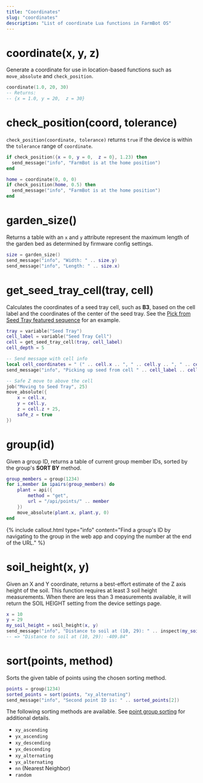 ```yaml
---
title: "Coordinates"
slug: "coordinates"
description: "List of coordinate Lua functions in FarmBot OS"
---
```


# coordinate(x, y, z)

Generate a coordinate for use in location-based functions such as `move_absolute` and `check_position`.

```lua
coordinate(1.0, 20, 30)
-- Returns:
-- {x = 1.0, y = 20,  z = 30}
```

# check_position(coord, tolerance)

`check_position(coordinate, tolerance)` returns `true` if the device is within the `tolerance` range of `coordinate`.

```lua
if check_position({x = 0, y = 0,  z = 0}, 1.23) then
  send_message("info", "FarmBot is at the home position")
end
```

```lua
home = coordinate(0, 0, 0)
if check_position(home, 0.5) then
  send_message("info", "FarmBot is at the home position")
end
```

# garden_size()

Returns a table with an `x` and `y` attribute represent the maximum length of the garden bed as determined by firmware config settings.

```lua
size = garden_size()
send_message("info", "Width: " .. size.y)
send_message("info", "Length: " .. size.x)
```

# get_seed_tray_cell(tray, cell)

Calculates the coordinates of a seed tray cell, such as **B3**, based on the cell label and the coordinates of the center of the seed tray. See the [Pick from Seed Tray featured sequence](https://my.farm.bot/app/shared/sequence/32) for an example.

```lua
tray = variable("Seed Tray")
cell_label = variable("Seed Tray Cell")
cell = get_seed_tray_cell(tray, cell_label)
cell_depth = 5

-- Send message with cell info
local cell_coordinates = " (" .. cell.x .. ", " .. cell.y .. ", " .. cell.z - cell_depth .. ")"
send_message("info", "Picking up seed from cell " .. cell_label .. cell_coordinates, "toast")

-- Safe Z move to above the cell
job("Moving to Seed Tray", 25)
move_absolute({
    x = cell.x,
    y = cell.y,
    z = cell.z + 25,
    safe_z = true
})
```

# group(id)

Given a group ID, returns a table of current group member IDs, sorted by the group's **SORT BY** method.

```lua
group_members = group(1234)
for i,member in ipairs(group_members) do
    plant = api({
        method = "get",
        url = "/api/points/" .. member
    })
    move_absolute(plant.x, plant.y, 0)
end
```

{%
include callout.html
type="info"
content="Find a group's ID by navigating to the group in the web app and copying the number at the end of the URL."
%}

# soil_height(x, y)

Given an X and Y coordinate, returns a best-effort estimate of the Z axis height of the soil. This function requires at least 3 soil height measurements. When there are less than 3 measurements available, it will return the SOIL HEIGHT setting from the device settings page.

```lua
x = 10
y = 29
my_soil_height = soil_height(x, y)
send_message("info", "Distance to soil at (10, 29): " .. inspect(my_soil_height))
-- => "Distance to soil at (10, 29): -409.84"
```

# sort(points, method)

Sorts the given table of points using the chosen sorting method.

```lua
points = group(1234)
sorted_points = sort(points, "xy_alternating")
send_message("info", "Second point ID is: " .. sorted_points[2])
```

The following sorting methods are available. See [point group sorting](../../other/how-it-works/point-group-sorting.md) for additional details.

- `xy_ascending`
- `yx_ascending`
- `xy_descending`
- `yx_descending`
- `xy_alternating`
- `yx_alternating`
- `nn` (Nearest Neighbor)
- `random`